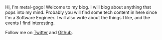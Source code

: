 Hi, I'm metal-gogo! Welcome to my blog. I will blog about anything that pops into my mind. Probably you will find some tech content in here since I'm a Software Engineer. I will also write about the things I like, and the events I find interesting.

Follow me on [Twitter][twitter] and [Github][github].

<!-- Links reference -->

[twitter]: https://twitter.com/metal_gogo
[github]: https://github.com/metal-gogo/
	